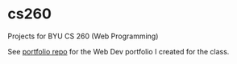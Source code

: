 # cs260

Projects for BYU CS 260 (Web Programming)

See [portfolio repo](https://github.com/brighambandersen/portfolio) for the Web Dev portfolio I created for the class.
